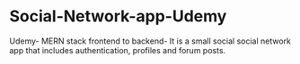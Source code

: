 # Social-Network-app-Udemy
Udemy- MERN stack frontend to backend- It is a small social social network app that includes authentication, profiles and forum posts. 


